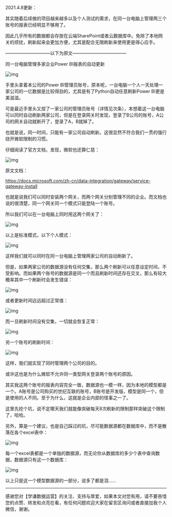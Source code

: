 2021.4.8更新：

其实随着后续做的项目越来越多以及个人测试的需求，在同一台电脑上管理两三个账号的报表已经明显不够用了。

因此几乎所有的数据都会存放在云端SharePoint或者云数据库中。免除了本地网关的烦扰，刷新起来会更加方便，尤其是配合无限刷新来使用更是得心应手。





——————————以下为原文————————————

同一台电脑管理多家企业Power BI报表的自动更新

![img](https://mmbiz.qpic.cn/mmbiz_png/OyXiackVTfOgpSv5WMPeVBJp3ruQFQbFw0qibFRwBOPiaHD5C9GvicJYgE2WRFyDdibDq1TvtusNlX37r1oBPwE5lAw/640?wx_fmt=png)

手里头拿着本公司的Power BI管理员账号，原本呢，一台电脑一个人一天处理一家公司的一亿数据是比较得劲的，尤其是有了Python自动任意刷新Power BI更是美滋滋。



可是最近手里头又捏了一家公司的管理员账号（详情见次条），本想着这一台电脑可以同时自动刷新两家公司，但是在登录网关时发现，登录了B公司的账号，A公司的网关自动就断开了，登录了A，B就掉了。



也就是说，同一时间，只能有一家公司自动刷新。这很显然不符合我们一贯的强行绕开微软限制的习惯。



仔细阅读了官方文档，发现，微软也还算仁慈：

![img](https://mmbiz.qpic.cn/mmbiz_png/OyXiackVTfOgpSv5WMPeVBJp3ruQFQbFwmIJozXKKrGf7Al4LyZkl5SnqjCcfVWd6Y0fOzPm8YZmweSib1p4VCCg/640?wx_fmt=png)



原文文档：

https://docs.microsoft.com/zh-cn/data-integration/gateway/service-gateway-install



也就是说我们可以同时安装两个网关，而两个网关分别管理不同的企业。而文档也说的很清楚，同一个网关同一个模式只能登陆一个账号。



所以我们可以在一台电脑上同时用这两个网关了：

![img](https://mmbiz.qpic.cn/mmbiz_png/OyXiackVTfOgpSv5WMPeVBJp3ruQFQbFwNL73Y57FUvEjFhPbGf601vLat2kYEd5kjkvibnBzRMxAfx23fjZDiaGw/640?wx_fmt=png)

以上是标准模式，以下个人模式：

![img](https://mmbiz.qpic.cn/mmbiz_png/OyXiackVTfOgpSv5WMPeVBJp3ruQFQbFwFF2AMBfKicvIibSdxfPCcwwTOTdV0s9h5CicDWvnR2lmO6htARHp0JXqQ/640?wx_fmt=png)



这样我们就可以同时在同一台电脑上管理两家公司的自动刷新了。



但是，如果两家公司的数据源没有任何交集，那么两个刷新可以任意设定时间，不受影响。而如果两个账号的数据源是同一个而且刷新时间还存在交叉，那么有较大概率其中一个刷新时会发生错误：

![img](https://mmbiz.qpic.cn/mmbiz_png/OyXiackVTfOgpSv5WMPeVBJp3ruQFQbFwv0Xicx9icOZzc1sFTxDD42DUkx7z63MeviamwIYEQyGuTannZQsTS3hJQ/640?wx_fmt=png)

或者更新时间远远超过正常值：

![img](https://mmbiz.qpic.cn/mmbiz_png/OyXiackVTfOgpSv5WMPeVBJp3ruQFQbFwtGPmdC0uLzoiblicH0gsvcnibdoag6Y25QeaB4W3pgxQiaHbkehc6tndoA/640?wx_fmt=png)





而一旦刷新时间没有交集，一切就会恢复正常：

![img](https://mmbiz.qpic.cn/mmbiz_png/OyXiackVTfOgpSv5WMPeVBJp3ruQFQbFwroZk0vMPJl0Kg9kfZgvrib4LI4X16HLtn5c8ibfa70ogu2keDCTgYngQ/640?wx_fmt=png)

另一个账号的刷新时间：

![img](https://mmbiz.qpic.cn/mmbiz_png/OyXiackVTfOgpSv5WMPeVBJp3ruQFQbFwEIH0JtVhh5lTahmibKtKdHIOpibWzqHVJA1pYez4T82icP7fBvNWk7DuQ/640?wx_fmt=png)



这样，我们就实现了同时管理两个公司的目的。



或许这也是为什么微软不允许同一类型网关登录两个账号的原因。





其实我这两个账号的报表内容完全一致，数据源也一模一样，因为本地的模型都是一个。A账号是公司购买的世纪互联的账号，B账号是开发版，模型是同一个，但是使用的人不同。至于为什么，这就是企业内部的怪事之一了。



这里先挖个坑，说不定哪天我们就能像突破每天8次刷新的限制那样突破这个限制了，哈哈。



另外，算是一个建议，也是自己踩过的坑，尽可能数据源都在数据库中，而不是散落在各个excel表中：

![img](https://mmbiz.qpic.cn/mmbiz_png/OyXiackVTfOgpSv5WMPeVBJp3ruQFQbFwI59icB1ndh9ciaf6NoXZEBDm8QxEwW3KtsjDBuicapJ6E2N5z98AGiafeQ/640?wx_fmt=png)



每一个excel表都是一个单独的数据源，而无论你从数据库的多少个表中查询数据，数据源只有这一个数据库：

![img](https://mmbiz.qpic.cn/mmbiz_png/OyXiackVTfOgpSv5WMPeVBJp3ruQFQbFwFzIgNoevz4D3NQpFIfFGMnpVfJZdbbFnwNNDqNWvJibyzl1PsibyNJ7g/640?wx_fmt=png)



以上只是这一个模型数据源的一部分，说多了都是泪……





------



感谢您对【学谦数据运营】的关注、支持与厚爱，如果本文对您有用，请不要吝惜您的点赞、转发和点亮在看，有任何问题欢迎大家在留言区询问或者直接加我个人微信，谢谢。


